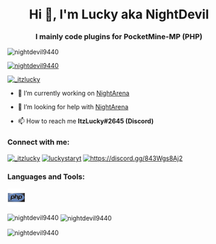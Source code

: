 <h1 align="center">Hi 👋, I'm Lucky aka NightDevil</h1>
<h3 align="center">I mainly code plugins for PocketMine-MP (PHP)</h3>

<p align="left"> <img src="https://komarev.com/ghpvc/?username=nightdevil9440&label=Profile%20views&color=0e75b6&style=flat" alt="nightdevil9440" /> </p>

<p align="left"> <a href="https://github.com/ryo-ma/github-profile-trophy"><img src="https://github-profile-trophy.vercel.app/?username=nightdevil9440" alt="nightdevil9440" /></a> </p>

<p align="left"> <a href="https://twitter.com/_itzlucky" target="blank"><img src="https://img.shields.io/twitter/follow/_itzlucky?logo=twitter&style=for-the-badge" alt="_itzlucky" /></a> </p>

- 🔭 I’m currently working on [NightArena](website.nightarena.net)

- 🤝 I’m looking for help with [NightArena](https://discord.gg/thrP3kRdBH)

- 📫 How to reach me **ItzLucky#2645 (Discord)**

<h3 align="left">Connect with me:</h3>
<p align="left">
<a href="https://twitter.com/_itzlucky" target="blank"><img align="center" src="https://raw.githubusercontent.com/rahuldkjain/github-profile-readme-generator/master/src/images/icons/Social/twitter.svg" alt="_itzlucky" height="30" width="40" /></a>
<a href="https://www.youtube.com/c/luckystaryt" target="blank"><img align="center" src="https://raw.githubusercontent.com/rahuldkjain/github-profile-readme-generator/master/src/images/icons/Social/youtube.svg" alt="luckystaryt" height="30" width="40" /></a>
<a href="https://discord.gg/https://discord.gg/843Wgs8Aj2" target="blank"><img align="center" src="https://raw.githubusercontent.com/rahuldkjain/github-profile-readme-generator/master/src/images/icons/Social/discord.svg" alt="https://discord.gg/843Wgs8Aj2" height="30" width="40" /></a>
</p>

<h3 align="left">Languages and Tools:</h3>
<p align="left"> <a href="https://www.php.net" target="_blank" rel="noreferrer"> <img src="https://raw.githubusercontent.com/devicons/devicon/master/icons/php/php-original.svg" alt="php" width="40" height="40"/> </a> </p>

<p><img align="left" src="https://github-readme-stats.vercel.app/api/top-langs?username=nightdevil9440&show_icons=true&locale=en&layout=compact" alt="nightdevil9440" /></p>

<p>&nbsp;<img align="center" src="https://github-readme-stats.vercel.app/api?username=nightdevil9440&show_icons=true&text_color=000000&locale=en" alt="nightdevil9440" /></p>

<p><img align="center" src="https://github-readme-streak-stats.herokuapp.com/?user=nightdevil9440&" alt="nightdevil9440" /></p>
